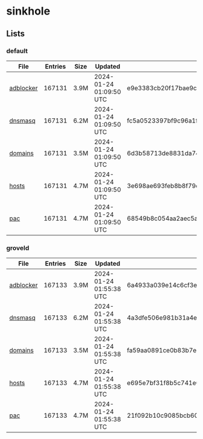 # sinkhole

## Lists

### default

|File|Entries|Size|Updated|Hash|
|-|-|-|-|-|
|[adblocker](https://raw.githubusercontent.com/groveld/sinkhole/lists/default/adblocker.txt)|167131|3.9M|2024-01-24 01:09:50 UTC|e9e3383cb20f17bae9c6d4480c7750eceedaf17cc2e472ca4e7e0ddcde2b480a|
|[dnsmasq](https://raw.githubusercontent.com/groveld/sinkhole/lists/default/dnsmasq.txt)|167131|6.2M|2024-01-24 01:09:50 UTC|fc5a0523397bf9c96a1f599179f3a4381e379d37a3efbb2f50c15715a83d19ee|
|[domains](https://raw.githubusercontent.com/groveld/sinkhole/lists/default/domains.txt)|167131|3.5M|2024-01-24 01:09:50 UTC|6d3b58713de8831da74b75bbb6cc24da8af91d13fe27a6970a6aaec50bb2dfe9|
|[hosts](https://raw.githubusercontent.com/groveld/sinkhole/lists/default/hosts.txt)|167131|4.7M|2024-01-24 01:09:50 UTC|3e698ae693feb8b8f79df0c615d7dd9a729f5109a56d01df5dcbe02043bede25|
|[pac](https://raw.githubusercontent.com/groveld/sinkhole/lists/default/pac.txt)|167131|4.7M|2024-01-24 01:09:50 UTC|68549b8c054aa2aec5a53d3c25462fd390adc68abd4f5e1638e39b0ef6e212bd|

### groveld

|File|Entries|Size|Updated|Hash|
|-|-|-|-|-|
|[adblocker](https://raw.githubusercontent.com/groveld/sinkhole/lists/groveld/adblocker.txt)|167133|3.9M|2024-01-24 01:55:38 UTC|6a4933a039e14c6cf3ecbbcf4d745350c87de7e3e9cfaf3274f0855a134d95e7|
|[dnsmasq](https://raw.githubusercontent.com/groveld/sinkhole/lists/groveld/dnsmasq.txt)|167133|6.2M|2024-01-24 01:55:38 UTC|4a3dfe506e981b31a4ecbbfad68dc3e2a555503d0ea23dbe59fa0ff60a008db8|
|[domains](https://raw.githubusercontent.com/groveld/sinkhole/lists/groveld/domains.txt)|167133|3.5M|2024-01-24 01:55:38 UTC|fa59aa0891ce0b83b7e0f2f7dd4b129b27c16b1422d23f2157faca4facfadf17|
|[hosts](https://raw.githubusercontent.com/groveld/sinkhole/lists/groveld/hosts.txt)|167133|4.7M|2024-01-24 01:55:38 UTC|e695e7bf31f8b5c741e0fbbd551fb1a0c2906aab108972a7b846d047c0910db3|
|[pac](https://raw.githubusercontent.com/groveld/sinkhole/lists/groveld/pac.txt)|167133|4.7M|2024-01-24 01:55:38 UTC|21f092b10c9085bcb60a9bf2489ed57c21bdc90ec5ced58f3e30f7bc9323f579|
